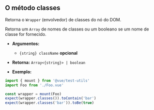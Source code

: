 ## O método classes

Retorna o `Wrapper` (envolvedor) de classes do nó do DOM.

Retorna um `Array` de nomes de classes ou um booleano se um nome de classe for fornecido.

- **Argumentos:**

  - `{string} className` **opcional**

- **Retorna:** `Array<{string}> | boolean`

- **Exemplo:**

```js
import { mount } from '@vue/test-utils'
import Foo from './Foo.vue'

const wrapper = mount(Foo)
expect(wrapper.classes()).toContain('bar')
expect(wrapper.classes('bar')).toBe(true)
```
